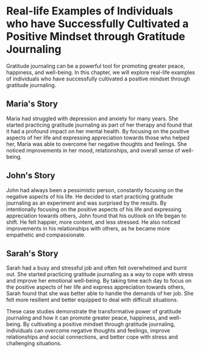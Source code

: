 Real-life Examples of Individuals who have Successfully Cultivated a Positive Mindset through Gratitude Journaling
===============================================================================================================================================================================

Gratitude journaling can be a powerful tool for promoting greater peace, happiness, and well-being. In this chapter, we will explore real-life examples of individuals who have successfully cultivated a positive mindset through gratitude journaling.

Maria's Story
-------------

Maria had struggled with depression and anxiety for many years. She started practicing gratitude journaling as part of her therapy and found that it had a profound impact on her mental health. By focusing on the positive aspects of her life and expressing appreciation towards those who helped her, Maria was able to overcome her negative thoughts and feelings. She noticed improvements in her mood, relationships, and overall sense of well-being.

John's Story
------------

John had always been a pessimistic person, constantly focusing on the negative aspects of his life. He decided to start practicing gratitude journaling as an experiment and was surprised by the results. By intentionally focusing on the positive aspects of his life and expressing appreciation towards others, John found that his outlook on life began to shift. He felt happier, more content, and less stressed. He also noticed improvements in his relationships with others, as he became more empathetic and compassionate.

Sarah's Story
-------------

Sarah had a busy and stressful job and often felt overwhelmed and burnt out. She started practicing gratitude journaling as a way to cope with stress and improve her emotional well-being. By taking time each day to focus on the positive aspects of her life and express appreciation towards others, Sarah found that she was better able to handle the demands of her job. She felt more resilient and better equipped to deal with difficult situations.

These case studies demonstrate the transformative power of gratitude journaling and how it can promote greater peace, happiness, and well-being. By cultivating a positive mindset through gratitude journaling, individuals can overcome negative thoughts and feelings, improve relationships and social connections, and better cope with stress and challenging situations.
